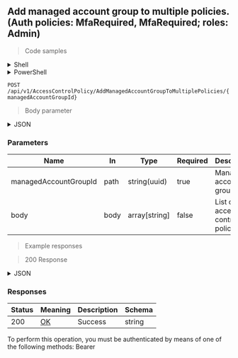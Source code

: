 
## Add managed account group to multiple policies. (Auth policies: MfaRequired, MfaRequired; roles: Admin)

<a id="opIdAddManagedAccountGroupToMultiplePoliciesAsync"></a>

> Code samples

<details><summary>Shell</summary>


```shell
# You can also use wget
curl -X POST /api/v1/AccessControlPolicy/AddManagedAccountGroupToMultiplePolicies/{managedAccountGroupId} \
  -H 'Content-Type: application/json' \
  -H 'Accept: application/json' \
  -H 'Authorization: Bearer TOKEN'

```


</details>

<details><summary>PowerShell</summary>


```powershell
# PowerShell example
$JsonBody = @"
[
  "497f6eca-6276-4993-bfeb-53cbbbba6f08"
]
"@

$NPSUrl = "https://localhost:6500"

$Login = @{
    Login = "User"
    Password = "Password"
}
# Cookie container for multi-factor authentication
$WebSession = New-Object Microsoft.PowerShell.Commands.WebRequestSession
$Token = Invoke-RestMethod -Uri "$($NPSUrl)/signinBody" -Method POST -Body (ConvertTo-Json $Login) -WebSession $WebSession -ContentType "application/json"
$Token = Invoke-RestMethod -Uri "$($NPSUrl)/signin2fa" -Method Post -Body $MfaCode -Headers @{Authorization = "Bearer $Token"} -WebSession $WebSession -ContentType "application/json"

$Headers = @{
    Authorization = "Bearer $Token"
}
Invoke-RestMethod -Method POST -Uri "$($NPSUrl)/api/v1/AccessControlPolicy/AddManagedAccountGroupToMultiplePolicies/{managedAccountGroupId}" -ContentType "application/json" -Body $JsonBody -Headers $Headers -ContentType "application/json"
```


</details>

`POST /api/v1/AccessControlPolicy/AddManagedAccountGroupToMultiplePolicies/{managedAccountGroupId}`

> Body parameter

<details><summary>JSON</summary>


```json
[
  "497f6eca-6276-4993-bfeb-53cbbbba6f08"
]
```


</details>

<h3 id="add-managed-account-group-to-multiple-policies.-(auth-policies:-mfarequired,-mfarequired;-roles:-admin)-parameters">Parameters</h3>

|Name|In|Type|Required|Description|
|---|---|---|---|---|
|managedAccountGroupId|path|string(uuid)|true|Managed account group id|
|body|body|array[string]|false|List of access control policy ids|

> Example responses

> 200 Response

<details><summary>JSON</summary>


```json
"string"
```


</details>

<h3 id="add-managed-account-group-to-multiple-policies.-(auth-policies:-mfarequired,-mfarequired;-roles:-admin)-responses">Responses</h3>

|Status|Meaning|Description|Schema|
|---|---|---|---|
|200|[OK](https://tools.ietf.org/html/rfc7231#section-6.3.1)|Success|string|

<aside class="warning">
To perform this operation, you must be authenticated by means of one of the following methods:
Bearer
</aside>


